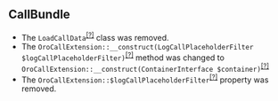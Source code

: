 CallBundle
----------
* The `LoadCallData`<sup>[[?]](https://github.com/oroinc/OroCRMCallBundle/tree/2.0.0/Migrations/Data/Demo/ORM/LoadCallData.php#L19 "Oro\Bundle\CallBundle\Migrations\Data\Demo\ORM\LoadCallData")</sup> class was removed.
* The `OroCallExtension::__construct(LogCallPlaceholderFilter $logCallPlaceholderFilter)`<sup>[[?]](https://github.com/oroinc/OroCRMCallBundle/tree/2.0.0/Twig/OroCallExtension.php#L17 "Oro\Bundle\CallBundle\Twig\OroCallExtension")</sup> method was changed to `OroCallExtension::__construct(ContainerInterface $container)`<sup>[[?]](https://github.com/oroinc/OroCRMCallBundle/tree/2.1.0/Twig/OroCallExtension.php#L17 "Oro\Bundle\CallBundle\Twig\OroCallExtension")</sup>
* The `OroCallExtension::$logCallPlaceholderFilter`<sup>[[?]](https://github.com/oroinc/OroCRMCallBundle/tree/2.0.0/Twig/OroCallExtension.php#L12 "Oro\Bundle\CallBundle\Twig\OroCallExtension::$logCallPlaceholderFilter")</sup> property was removed.

